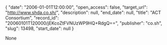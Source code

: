 {
  "date": "2006-01-01T12:00:00", 
  "open_access": false, 
  "target_url": "http://www.shda.co.sh/", 
  "description": null, 
  "end_date": null, 
  "title": "ACT Consortium", 
  "record_id": "20060101T120000/jEKcoZtFVNUzWP9HQ+RdgQ==", 
  "publisher": "co.sh", 
  "slug": 13498, 
  "start_date": null
}

None